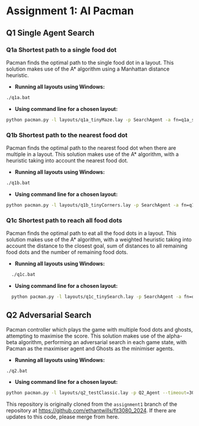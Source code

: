 # Assignment 1: AI Pacman

## Q1 Single Agent Search
### Q1a Shortest path to a single food dot
Pacman finds the optimal path to the single food dot in a layout.
This solution makes use of the A* algorithm using a Manhattan distance heuristic.
- **Running all layouts using Windows:**
```bash
./q1a.bat
```
- **Using command line for a chosen layout:**
```bash
python pacman.py -l layouts/q1a_tinyMaze.lay -p SearchAgent -a fn=q1a_solver,prob=q1a_problem --timeout=1
```

### Q1b Shortest path to the nearest food dot
Pacman finds the optimal path to the nearest food dot when there are multiple in a layout.
This solution makes use of the A* algorithm, with a heuristic taking into account the nearest food dot.
- **Running all layouts using Windows:**
```bash
./q1b.bat
```
- **Using command line for a chosen layout:**
```bash
python pacman.py -l layouts/q1b_tinyCorners.lay -p SearchAgent -a fn=q1b_solver,prob=q1b_problem --timeout=5
```

### Q1c Shortest path to reach all food dots
Pacman finds the optimal path to eat all the food dots in a layout.
This solution makes use of the A* algorithm, with a weighted heuristic taking into account the distance to the closest goal, sum of distances to all remaining food dots and the number of remaining food dots.
- **Running all layouts using Windows:**
```bash
  ./q1c.bat
```
- **Using command line for a chosen layout:**
```bash
  python pacman.py -l layouts/q1c_tinySearch.lay -p SearchAgent -a fn=q1c_solver,prob=q1c_problem --timeout=10
```

## Q2 Adversarial Search
Pacman controller which plays the game with multiple food dots and ghosts, attempting to maximise the score.
This solution makes use of the alpha-beta algorithm, performing an adversarial search in each game state, with Pacman as the maximiser agent and Ghosts as the minimiser agents.
- **Running all layouts using Windows:**
```bash
./q2.bat
```
- **Using command line for a chosen layout:**
```bash
python pacman.py -l layouts/q2_testClassic.lay -p Q2_Agent --timeout=30
```

This repository is originally cloned from the `assignment1` branch of the repository at <https://github.com/ethantwills/fit3080_2024>. If there are updates to this code, please merge from here.
